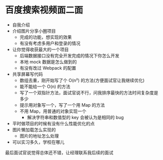 # 百度搜索视频面二面  
- 自我介绍  
- 介绍图片分享小圈项目  
  - 完成的功能，想实现的效果  
  - 有没有考虑多用户和登录的情况  
- 让你觉得收获最大的一个项目  
  - 后端数据接口没有完全开发完成的情况下你怎么开发  
  - 本地 mock 数据是怎么做到的  
  - 有没有改过 Webpack 的配置  
- 共享屏幕写代码  
  - 数组去重，刚开始写了个 O(n²) 的方法(方便面试官让我继续优化)  
  - 能不能给一个 O(n) 的方法  
  - 写了一个双指针方法，面试官说不行，问我排序最快的方法时间复杂度是多少  
  - 提示用对象写一个，写了一个用 Map 的方法  
  - 不用 Map，用普通的对象实现一个  
    - 解决字符串和数值型的 key 会被认为是相同的 bug  
- 平时做项目的时候有没有什么性能优化的点  
- 图片懒加载怎么实现的  
  - 图片的地址怎么处理  
- 可以实习多久，学校在哪儿  

最后面试官说觉得总体还不错，让经理联系我后续的面试  
